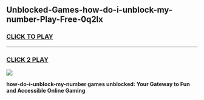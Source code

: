 
## Unblocked-Games-how-do-i-unblock-my-number-Play-Free-0q2lx
<h3>
<a href="https://premium76.site?title=how-do-i-unblock-my-number&ref=23A">CLICK TO PLAY</a></h3>
<hr>

<h3>
<a href="https://premium76.site?title=how-do-i-unblock-my-number&ref=23A">CLICK 2 PLAY</a>
  
</h3>

<a href="https://premium76.site?title=how-do-i-unblock-my-number&ref=23A"><img src="https://clearcache.store/games.png"></a>


**how-do-i-unblock-my-number games unblocked: Your Gateway to Fun and Accessible Online Gaming**
